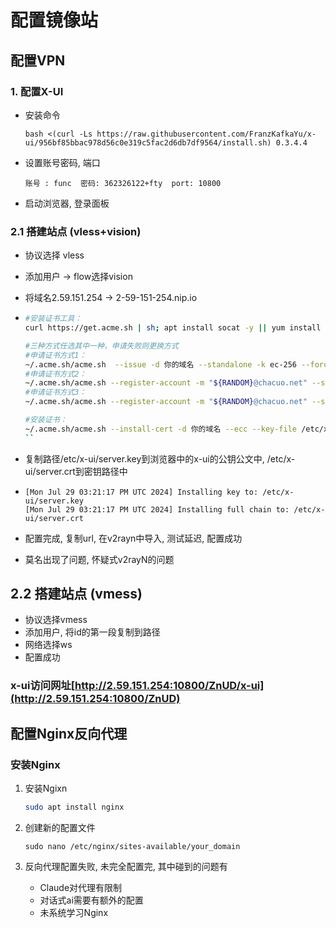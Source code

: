 # 配置镜像站

## 配置VPN

### 1. 配置X-UI

- 安装命令

  ```bash <(curl -Ls https://raw.githubusercontent.com/FranzKafkaYu/x-ui/956bf85bbac978d56c0e319c5fac2d6db7df9564/install.sh) 0.3.4.4```

- 设置账号密码, 端口

  ```账号 : func  密码: 362326122+fty  port: 10800```

- 启动浏览器, 登录面板

### 2.1 搭建站点 (vless+vision)

- 协议选择 vless

- 添加用户 -> flow选择vision

- 将域名2.59.151.254 -> 2-59-151-254.nip.io

- ```bash
  #安装证书工具：
  curl https://get.acme.sh | sh; apt install socat -y || yum install socat -y; ~/.acme.sh/acme.sh --set-default-ca --server letsencrypt
  
  #三种方式任选其中一种，申请失败则更换方式
  #申请证书方式1： 
  ~/.acme.sh/acme.sh  --issue -d 你的域名 --standalone -k ec-256 --force --insecure
  #申请证书方式2： 
  ~/.acme.sh/acme.sh --register-account -m "${RANDOM}@chacuo.net" --server buypass --force --insecure && ~/.acme.sh/acme.sh  --issue -d 你的域名 --standalone -k ec-256 --force --insecure --server buypass
  #申请证书方式3： 
  ~/.acme.sh/acme.sh --register-account -m "${RANDOM}@chacuo.net" --server zerossl --force --insecure && ~/.acme.sh/acme.sh  --issue -d 你的域名 --standalone -k ec-256 --force --insecure --server zerossl
  
  #安装证书：
  ~/.acme.sh/acme.sh --install-cert -d 你的域名 --ecc --key-file /etc/x-ui/server.key --fullchain-file /etc/x-ui/server.crt
  ``

- 复制路径/etc/x-ui/server.key到浏览器中的x-ui的公钥公文中, /etc/x-ui/server.crt到密钥路径中

- ```
  [Mon Jul 29 03:21:17 PM UTC 2024] Installing key to: /etc/x-ui/server.key
  [Mon Jul 29 03:21:17 PM UTC 2024] Installing full chain to: /etc/x-ui/server.crt
  ```

- 配置完成, 复制url,  在v2rayn中导入, 测试延迟, 配置成功

- 莫名出现了问题, 怀疑式v2rayN的问题


## 2.2 搭建站点 (vmess)

- 协议选择vmess
- 添加用户, 将id的第一段复制到路径
- 网络选择ws
- 配置成功

### x-ui访问网址[http://2.59.151.254:10800/ZnUD/x-ui](http://2.59.151.254:10800/ZnUD)



## 配置Nginx反向代理

### 安装Nginx

1. 安装Ngixn

   ```bash
   sudo apt install nginx
   ```

2. 创建新的配置文件
   ```
   sudo nano /etc/nginx/sites-available/your_domain
   ```


3. 反向代理配置失败, 未完全配置完, 其中碰到的问题有
   - Claude对代理有限制
   - 对话式ai需要有额外的配置
   - 未系统学习Nginx